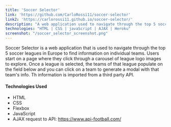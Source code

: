 ```yaml
---
title: 'Soccer Selector'
link: 'https://github.com/CarloRossi11/soccer-selector'
link2: 'https://carlorossi11.github.io/soccer-selector/'
description: "A web application used to navigate through the top 5 soccer leagues in Europe to find information on individual teams. Users begin by clicking through a carousel of league logo images. Once a league is selected, the teams of that league populate on the field below. You can then click on a team to generate a modal with that team's info, which is imported from a third party API."
technologies: "HTML | CSS | javaScript | AJAX | Heroku"
screenshot: "/soccer_selector_screenshot.png"
---
```


Soccer Selector is a web application that is used to navigate through the top 5 soccer leagues in Europe to find information on individual teams. Users start on a page where they click through a carousel of league logo images to explore. Once a league is selected, the teams of that league populate on the field below and you can click on a team to generate a modal with that team's info. Th information is imported from a third party API.

#### Technologies Used
- HTML
- CSS
- Flexbox
- JavaScript
- AJAX request to API: https://www.api-football.com/